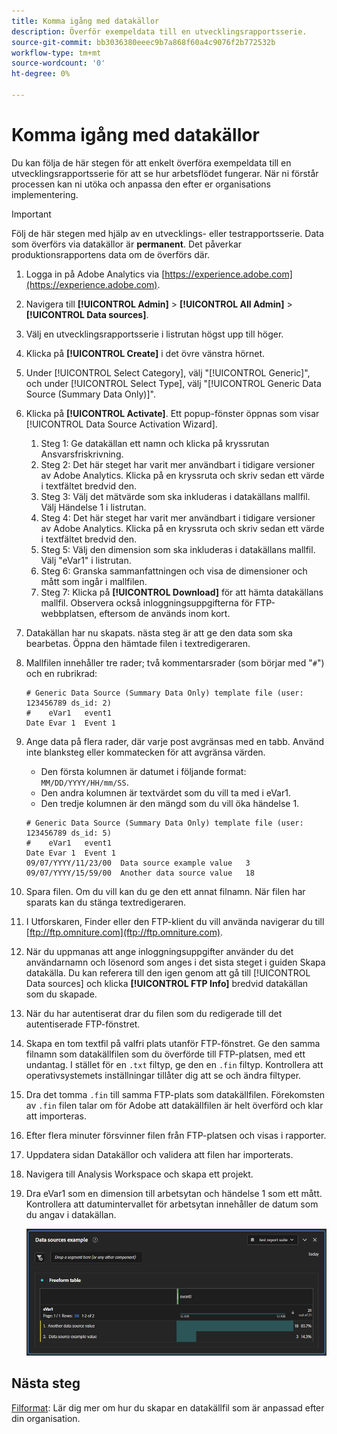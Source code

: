 ```yaml
---
title: Komma igång med datakällor
description: Överför exempeldata till en utvecklingsrapportsserie.
source-git-commit: bb3036380eeec9b7a868f60a4c9076f2b772532b
workflow-type: tm+mt
source-wordcount: '0'
ht-degree: 0%

---
```


# Komma igång med datakällor

Du kan följa de här stegen för att enkelt överföra exempeldata till en utvecklingsrapportsserie för att se hur arbetsflödet fungerar. När ni förstår processen kan ni utöka och anpassa den efter er organisations implementering.

>[!IMPORTANT]
>
>Följ de här stegen med hjälp av en utvecklings- eller testrapportsserie. Data som överförs via datakällor är **permanent**. Det påverkar produktionsrapportens data om de överförs där.

1. Logga in på Adobe Analytics via [https://experience.adobe.com](https://experience.adobe.com).
1. Navigera till **[!UICONTROL Admin]** > **[!UICONTROL All Admin]** > **[!UICONTROL Data sources]**.
1. Välj en utvecklingsrapportsserie i listrutan högst upp till höger.
1. Klicka på **[!UICONTROL Create]** i det övre vänstra hörnet.
1. Under [!UICONTROL Select Category], välj &quot;[!UICONTROL Generic]&quot;, och under [!UICONTROL Select Type], välj &quot;[!UICONTROL Generic Data Source (Summary Data Only)]&quot;.
1. Klicka på **[!UICONTROL Activate]**. Ett popup-fönster öppnas som visar [!UICONTROL Data Source Activation Wizard].
   1. Steg 1: Ge datakällan ett namn och klicka på kryssrutan Ansvarsfriskrivning.
   1. Steg 2: Det här steget har varit mer användbart i tidigare versioner av Adobe Analytics. Klicka på en kryssruta och skriv sedan ett värde i textfältet bredvid den.
   1. Steg 3: Välj det mätvärde som ska inkluderas i datakällans mallfil. Välj Händelse 1 i listrutan.
   1. Steg 4: Det här steget har varit mer användbart i tidigare versioner av Adobe Analytics. Klicka på en kryssruta och skriv sedan ett värde i textfältet bredvid den.
   1. Steg 5: Välj den dimension som ska inkluderas i datakällans mallfil. Välj &quot;eVar1&quot; i listrutan.
   1. Steg 6: Granska sammanfattningen och visa de dimensioner och mått som ingår i mallfilen.
   1. Steg 7: Klicka på **[!UICONTROL Download]** för att hämta datakällans mallfil. Observera också inloggningsuppgifterna för FTP-webbplatsen, eftersom de används inom kort.
1. Datakällan har nu skapats. nästa steg är att ge den data som ska bearbetas. Öppna den hämtade filen i textredigeraren.
1. Mallfilen innehåller tre rader; två kommentarsrader (som börjar med &quot;`#`&quot;) och en rubrikrad:

   ```text
   # Generic Data Source (Summary Data Only) template file (user: 123456789 ds_id: 2)
   #	eVar1	event1
   Date	Evar 1	Event 1
   ```

1. Ange data på flera rader, där varje post avgränsas med en tabb. Använd inte blanksteg eller kommatecken för att avgränsa värden.
   * Den första kolumnen är datumet i följande format: `MM/DD/YYYY/HH/mm/SS`.
   * Den andra kolumnen är textvärdet som du vill ta med i eVar1.
   * Den tredje kolumnen är den mängd som du vill öka händelse 1.

   ```text
   # Generic Data Source (Summary Data Only) template file (user: 123456789 ds_id: 5)
   #	eVar1	event1
   Date	Evar 1	Event 1
   09/07/YYYY/11/23/00	Data source example value	3
   09/07/YYYY/15/59/00	Another data source value	18
   ```

1. Spara filen. Om du vill kan du ge den ett annat filnamn. När filen har sparats kan du stänga textredigeraren.
1. I Utforskaren, Finder eller den FTP-klient du vill använda navigerar du till [ftp://ftp.omniture.com](ftp://ftp.omniture.com).
1. När du uppmanas att ange inloggningsuppgifter använder du det användarnamn och lösenord som anges i det sista steget i guiden Skapa datakälla. Du kan referera till den igen genom att gå till [!UICONTROL Data sources] och klicka **[!UICONTROL FTP Info]** bredvid datakällan som du skapade.
1. När du har autentiserat drar du filen som du redigerade till det autentiserade FTP-fönstret.
1. Skapa en tom textfil på valfri plats utanför FTP-fönstret. Ge den samma filnamn som datakällfilen som du överförde till FTP-platsen, med ett undantag. I stället för en `.txt` filtyp, ge den en `.fin` filtyp. Kontrollera att operativsystemets inställningar tillåter dig att se och ändra filtyper.
1. Dra det tomma `.fin` till samma FTP-plats som datakällfilen. Förekomsten av `.fin` filen talar om för Adobe att datakällfilen är helt överförd och klar att importeras.
1. Efter flera minuter försvinner filen från FTP-platsen och visas i rapporter.
1. Uppdatera sidan Datakällor och validera att filen har importerats.
1. Navigera till Analysis Workspace och skapa ett projekt.
1. Dra eVar1 som en dimension till arbetsytan och händelse 1 som ett mått. Kontrollera att datumintervallet för arbetsytan innehåller de datum som du angav i datakällan.

   ![Exempel på rapport](assets/success-report.png)

## Nästa steg

[Filformat](file-format.md): Lär dig mer om hur du skapar en datakällfil som är anpassad efter din organisation.